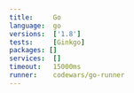 ```yaml
---
title:     Go
language:  go
versions:  ['1.8']
tests:     [Ginkgo]
packages: []
services:  []
timeout:   15000ms
runner:    codewars/go-runner
---
```

